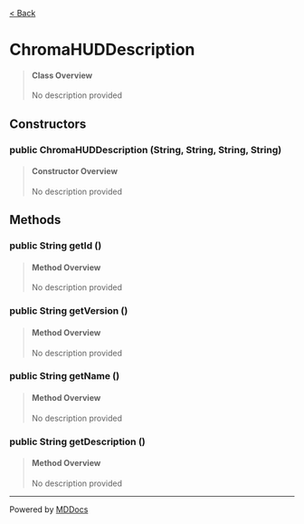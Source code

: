 [< Back](../README.md)
# ChromaHUDDescription #
>#### Class Overview ####
>No description provided
## Constructors ##
### public ChromaHUDDescription (String, String, String, String) ###
>#### Constructor Overview ####
>No description provided
>
## Methods ##
### public String getId () ###
>#### Method Overview ####
>No description provided
>
### public String getVersion () ###
>#### Method Overview ####
>No description provided
>
### public String getName () ###
>#### Method Overview ####
>No description provided
>
### public String getDescription () ###
>#### Method Overview ####
>No description provided
>

---
Powered by [MDDocs](https://github.com/VRCube/MDDocs)